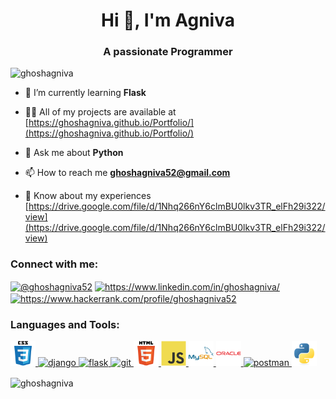 <h1 align="center">Hi 👋, I'm Agniva</h1>
<h3 align="center">A passionate Programmer</h3>

<p align="left"> <img src="https://komarev.com/ghpvc/?username=ghoshagniva&label=Profile%20views&color=0e75b6&style=flat" alt="ghoshagniva" /> </p>

- 🌱 I’m currently learning **Flask**

- 👨‍💻 All of my projects are available at [https://ghoshagniva.github.io/Portfolio/](https://ghoshagniva.github.io/Portfolio/)

- 💬 Ask me about **Python**

- 📫 How to reach me **ghoshagniva52@gmail.com**

- 📄 Know about my experiences [https://drive.google.com/file/d/1Nhq266nY6clmBU0lkv3TR_elFh29i322/view](https://drive.google.com/file/d/1Nhq266nY6clmBU0lkv3TR_elFh29i322/view)

<h3 align="left">Connect with me:</h3>
<p align="left">
<a href="https://twitter.com/@ghoshagniva52" target="blank"><img align="center" src="https://raw.githubusercontent.com/rahuldkjain/github-profile-readme-generator/master/src/images/icons/Social/twitter.svg" alt="@ghoshagniva52" height="30" width="40" /></a>
<a href="https://linkedin.com/in/https://www.linkedin.com/in/ghoshagniva/" target="blank"><img align="center" src="https://raw.githubusercontent.com/rahuldkjain/github-profile-readme-generator/master/src/images/icons/Social/linked-in-alt.svg" alt="https://www.linkedin.com/in/ghoshagniva/" height="30" width="40" /></a>
<a href="https://www.hackerrank.com/https://www.hackerrank.com/profile/ghoshagniva52" target="blank"><img align="center" src="https://raw.githubusercontent.com/rahuldkjain/github-profile-readme-generator/master/src/images/icons/Social/hackerrank.svg" alt="https://www.hackerrank.com/profile/ghoshagniva52" height="30" width="40" /></a>
</p>

<h3 align="left">Languages and Tools:</h3>
<p align="left"> <a href="https://www.w3schools.com/css/" target="_blank" rel="noreferrer"> <img src="https://raw.githubusercontent.com/devicons/devicon/master/icons/css3/css3-original-wordmark.svg" alt="css3" width="40" height="40"/> </a> <a href="https://www.djangoproject.com/" target="_blank" rel="noreferrer"> <img src="https://cdn.worldvectorlogo.com/logos/django.svg" alt="django" width="40" height="40"/> </a> <a href="https://flask.palletsprojects.com/" target="_blank" rel="noreferrer"> <img src="https://www.vectorlogo.zone/logos/pocoo_flask/pocoo_flask-icon.svg" alt="flask" width="40" height="40"/> </a> <a href="https://git-scm.com/" target="_blank" rel="noreferrer"> <img src="https://www.vectorlogo.zone/logos/git-scm/git-scm-icon.svg" alt="git" width="40" height="40"/> </a> <a href="https://www.w3.org/html/" target="_blank" rel="noreferrer"> <img src="https://raw.githubusercontent.com/devicons/devicon/master/icons/html5/html5-original-wordmark.svg" alt="html5" width="40" height="40"/> </a> <a href="https://developer.mozilla.org/en-US/docs/Web/JavaScript" target="_blank" rel="noreferrer"> <img src="https://raw.githubusercontent.com/devicons/devicon/master/icons/javascript/javascript-original.svg" alt="javascript" width="40" height="40"/> </a> <a href="https://www.mysql.com/" target="_blank" rel="noreferrer"> <img src="https://raw.githubusercontent.com/devicons/devicon/master/icons/mysql/mysql-original-wordmark.svg" alt="mysql" width="40" height="40"/> </a> <a href="https://www.oracle.com/" target="_blank" rel="noreferrer"> <img src="https://raw.githubusercontent.com/devicons/devicon/master/icons/oracle/oracle-original.svg" alt="oracle" width="40" height="40"/> </a> <a href="https://postman.com" target="_blank" rel="noreferrer"> <img src="https://www.vectorlogo.zone/logos/getpostman/getpostman-icon.svg" alt="postman" width="40" height="40"/> </a> <a href="https://www.python.org" target="_blank" rel="noreferrer"> <img src="https://raw.githubusercontent.com/devicons/devicon/master/icons/python/python-original.svg" alt="python" width="40" height="40"/> </a> </p>

<p><img align="center" src="https://github-readme-stats.vercel.app/api/top-langs?username=ghoshagniva&show_icons=true&locale=en&layout=compact" alt="ghoshagniva" /></p>

